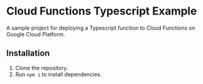 # Cloud Functions Typescript Example

A sample project for deploying a Typescript function to Cloud Functions on Google Cloud Platform.

## Installation

1. Clone the repository.
2. Run `npm i` to install dependencies.  

